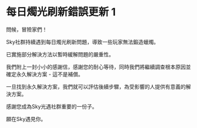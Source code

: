 # 每日燭光刷新錯誤更新 1
問候，冒險家們！

Sky社群持續遇到每日燭光刷新問題，導致一些玩家無法鍛造蠟燭。

已實施部分解決方法以暫時緩解問題的嚴重性。

我們附上一封小小的感謝信，感謝您的耐心等待，同時我們將繼續調查根本原因並確定永久解決方案 - 這不是補償。

一旦找到永久解決方案，我們就可以評估後續步驟，為受影響的人提供有意義的解決方案。

感謝您成為Sky光遇社群重要的一份子。

願在Sky遇見你。